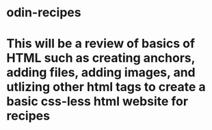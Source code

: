 # odin-recipes

# This will be a review of basics of HTML such as creating anchors, adding files, adding images, and utlizing other html tags to create a basic css-less html website for recipes
